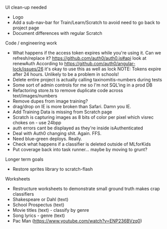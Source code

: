UI clean-up needed
* Logo
* Add a sub-nav-bar for Train/Learn/Scratch to avoid need to go back to project page
* Document differences with regular Scratch

Code / engineering work
* What happens if the access token expires while you're using it. Can we refresh/replace it?
   https://github.com/auth0/auth0.js#api look at renewAuth
   According to https://github.com/auth0/angular-lock/issues/26 it's okay to use this as well as lock
   NOTE: Tokens expire after 24 hours. Unlikely to be a problem in schools!
* Delete entire project is actually calling taxinomitis-numbers during tests
* Some sort of admin controls for me so I'm not SQL'ing in a prod DB
* Refactoring store.ts to remove duplicate code across text/images/numbers
* Remove dupes from image training?
* drag/drop on IE is more broken than Safari. Damn you IE.
* Add Training Data is missing from Scratch page
* Scratch is capturing images as 8 bits of color per pixel which visrec chokes on - use 24bpp
* auth errors cant be displayed as they're inside isAuthenticated
* Deal with Auth0 changing shit. Again. FFS. 
* Need blue-green deploys. Really.
* Check what happens if a classifier is deleted outside of MLforKids
* Put coverage back into task runner... maybe by moving to grunt?

Longer term goals
* Restore sprites library to scratch-flash

Worksheets
* Restructure worksheets to demonstrate small ground truth makes crap classifiers
* Shakespeare or Dahl (text)
* School Prospectus (text)
* Movie titles (text) - classify by genre
* Song lyrics - genre (text)
* Pac Man (https://www.youtube.com/watch?v=ENP236BVzq0)

